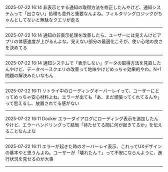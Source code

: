 2025-07-22 16:14
非表示とする通知の取得方法を修正したんやけど、通知システムって「出さない」処理も意外と重要なんよね。フィルタリングロジックがちゃんとしてないと無駄なクエリが走る

---

2025-07-22 16:14
通知の非表示処理を改善したら、ユーザーには見えんけどアプリの体感速度が上がるんよな。見えない部分の最適化こそが、使い心地の良さを決めてる

---

2025-07-22 16:14
通知システムで「表示しない」データの取得方法を見直したんやけど、データベースクエリの改善って地味やけどめっちゃ効果的やわ。N+1問題の解決みたいなもん

---

2025-07-22 16:11
リトライ中のローディングオーバーレイって、ユーザーにとってめっちゃ安心材料よね。エラーが出ても「あ、まだ頑張ってくれてるんや」って思えるし、放置されてる感がない

---

2025-07-22 16:11
Docker エラーダイアログにローディング表示を追加したんやけど、エラーハンドリングって結局「待たせてる間に何が起きてるか」を伝えることなんよな

---

2025-07-22 16:11
エラーが起きた時のオーバーレイ表示、これってUXデザインの基本やと思うんよね。ユーザーが「壊れたん？」って不安にならんように、進行状況を見せるのが大事

---